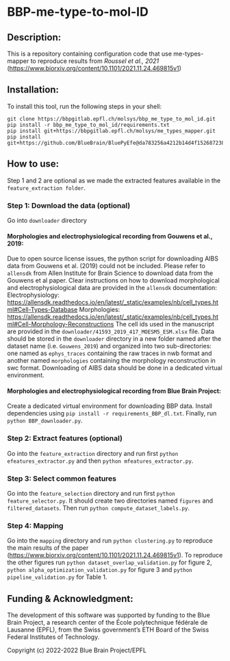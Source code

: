 # BBP-me-type-to-mol-ID

## Description:
This is a repository containing configuration code that use me-types-mapper to reproduce results from *Roussel et al., 
2021* (https://www.biorxiv.org/content/10.1101/2021.11.24.469815v1)

## Installation:

To install this tool, run the following steps in your shell:

```
git clone https://bbpgitlab.epfl.ch/molsys/bbp_me_type_to_mol_id.git
pip install -r bbp_me_type_to_mol_id/requirements.txt
pip install git+https://bbpgitlab.epfl.ch/molsys/me_types_mapper.git
pip install git+https://github.com/BlueBrain/BluePyEfe@da783256a4212b14d4f152687238754a99d1a78b
```

## How to use:
Step 1 and 2 are optional as we made the extracted features available in the `feature_extraction folder`.

### Step 1: Download the data (optional)
Go into `downloader` directory
####  Morphologies and electrophysiological recording from Gouwens et al., 2019:
Due to open source license issues, the python script for downloading AIBS data from Gouwens et al. (2019) could not be 
included.
Please refer to `allensdk` from Allen Institute for Brain Science to download data from the Gouwens et al paper. 
Clear instructions on how to download morphological and electrophysiological data are provided in the `allensdk`
documentation:
Electrophysiology: https://allensdk.readthedocs.io/en/latest/_static/examples/nb/cell_types.html#Cell-Types-Database
Morphologies: https://allensdk.readthedocs.io/en/latest/_static/examples/nb/cell_types.html#Cell-Morphology-Reconstructions
The cell ids used in the manuscript are provided in the `downloader/41593_2019_417_MOESM5_ESM.xlsx` file.
Data should be stored in the `downloader` directory in a new folder named after the dataset name (i.e. `Gouwens_2019`)
and organized  into two sub-directories: one named as `ephys_traces` containing the raw traces in nwb format and another
named `morphologies` containing the morphology reconstruction in swc format.
Downloading of AIBS data should be done in a dedicated virtual environment.
####  Morphologies and electrophysiological recording from Blue Brain Project:
Create a dedicated virtual environment for downloading BBP data. Install dependencies using
`pip install -r requirements_BBP_dl.txt`. Finally, run `python BBP_downloader.py`.

### Step 2: Extract features (optional)
Go into the `feature_extraction` directory and run first `python efeatures_extractor.py` 
and then `python mfeatures_extractor.py`.

### Step 3: Select common features
Go into the `feature_selection` directory and run first `python feature_selector.py`. It should create two directories named
`figures` and `filtered_datasets`. Then run `python compute_dataset_labels.py`.

### Step 4: Mapping
Go into the `mapping` directory and run `python clustering.py` to reproduce the main results of the paper 
(https://www.biorxiv.org/content/10.1101/2021.11.24.469815v1). To reproduce 
the other figures run `python dataset_overlap_validation.py` for figure 2, `python alpha_optimization_validation.py` for
figure 3 and `python pipeline_validation.py` for Table 1.

##  Funding & Acknowledgment:

The development of this software was supported by funding to the Blue Brain Project, a research center of the École polytechnique fédérale de Lausanne (EPFL), from the Swiss government’s ETH Board of the Swiss Federal Institutes of Technology.

Copyright (c) 2022-2022 Blue Brain Project/EPFL
